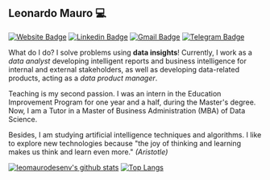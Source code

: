 ## Leonardo Mauro 💻 
[![Website Badge](https://img.shields.io/badge/website-portfolio-blue?style=flat-square)](http://leonardomauro.com/portfolio/)
[![Linkedin Badge](https://img.shields.io/badge/-LeonardoMauro-blue?style=flat-square&logo=linkedin&logoColor=white)](https://www.linkedin.com/in/leonardo-mauro/)
[![Gmail Badge](https://img.shields.io/badge/-leo.mauro.desenv@gmail.com-c14438?style=flat-square&logo=gmail&logoColor=white)](mailto:leo.mauro.desenv@gmail.com)
[![Telegram Badge](https://img.shields.io/badge/-leomaurodesenv-2CA5E0?style=flat-square&logo=telegram)](https://t.me/leomaurodesenv)

What do I do? I solve problems using **data insights**! Currently, I work as a _data analyst_ developing intelligent reports and business intelligence for internal and external stakeholders, as well as developing data-related products, acting as a _data product manager_.   

Teaching is my second passion. I was an intern in the Education Improvement Program for one year and a half, during the Master's degree. Now, I am a Tutor in a Master of Business Administration (MBA) of Data Science.

Besides, I am studying artificial intelligence techniques and algorithms. I like to explore new technologies because "the joy of thinking and learning makes us think and learn even more." _(Aristotle)_   

[![leomaurodesenv's github stats](https://github-readme-stats.vercel.app/api?username=leomaurodesenv&count_private=true&hide=issues&show_icons=true&title_color=007ec6&icon_color=007ec6&line_height=24)](https://github.com/leomaurodesenv)
[![Top Langs](https://github-readme-stats.vercel.app/api/top-langs/?username=leomaurodesenv&layout=compact&langs_count=8&hide=php,css&title_color=007ec6&icon_color=007ec6)](https://sourcerer.io/leomaurodesenv)
